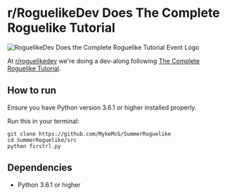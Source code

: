 # r/RoguelikeDev Does The Complete Roguelike Tutorial

![RoguelikeDev Does the Complete Roguelike Tutorial Event Logo](https://i.imgur.com/ksc9EW3.png)

At [r/roguelikedev](https://www.reddit.com/r/roguelikedev/) we're doing a dev-along following [The Complete Roguelike Tutorial](http://www.roguebasin.com/index.php?title=Complete_Roguelike_Tutorial,_using_python%2Blibtcod).

## How to run

Ensure you have Python version 3.6.1 or higher installed properly.

Run this in your terminal:

```
git clone https://github.com/MykeMcG/SummerRoguelike
cd SummerRoguelike/src
python firstrl.py
```


## Dependencies

* Python 3.6.1 or higher
